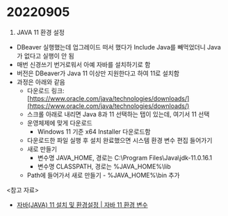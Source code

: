 # 20220905

1. JAVA 11 환경 설정

- DBeaver 실행했는데 업그레이드 떠서 했다가 Include Java를 빼먹었더니 Java가 없다고 실행이 안 됨
- 매번 신경쓰기 번거로워서 아예 자바를 설치하기로 함
- 버전은 DBeaver가 Java 11 이상만 지원한다고 하여 11로 설치함
- 과정은 아래와 같음
  - 다운로드 링크: [https://www.oracle.com/java/technologies/downloads/](https://www.oracle.com/java/technologies/downloads/)
  - 스크롤 아래로 내리면 Java 8과 11 선택하는 탭이 있는데, 여기서 11 선택
  - 운영체제에 맞게 다운로드
    - Windows 11 기준 x64 Installer 다운로드함
  - 다운로드한 파일 실행 후 설치 완료했으면 시스템 환경 변수 편집 들어가기
  - 새로 만들기
    - 변수명 JAVA_HOME, 경로는 C:\Program Files\Java\jdk-11.0.16.1
    - 변수명 CLASSPATH, 경로는 %JAVA_HOME%\lib
  - Path에 들어가서 새로 만들기 - %JAVA_HOME%\bin 추가

<참고 자료>

- [자바(JAVA) 11 설치 및 환경설정 | 자바 11 환경 변수](https://velog.io/@sqk8657/%EC%9E%90%EB%B0%94JAVA-11-%EC%84%A4%EC%B9%98-%EB%B0%8F-%ED%99%98%EA%B2%BD%EC%84%A4%EC%A0%95-%EC%9E%90%EB%B0%94-11-%ED%99%98%EA%B2%BD-%EB%B3%80%EC%88%98)
